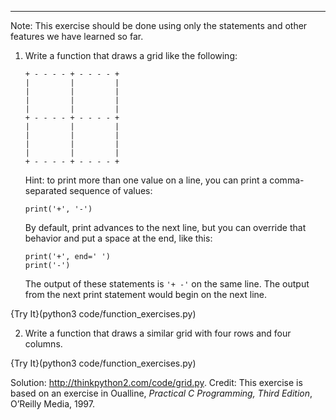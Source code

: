 -----------------------------
Note: This exercise should be done using only the statements and other features we have learned so far.

1.  Write a function that draws a grid like the following:

        + - - - - + - - - - +
        |         |         |
        |         |         |
        |         |         |
        |         |         |
        + - - - - + - - - - +
        |         |         |
        |         |         |
        |         |         |
        |         |         |
        + - - - - + - - - - +

    Hint: to print more than one value on a line, you can print a comma-separated sequence of values:

        print('+', '-')

    By default, <span>print</span> advances to the next line, but you can override that behavior and put a space at the end, like this:

        print('+', end=' ')
        print('-')

    The output of these statements is `'+ -'` on the same line. The output from the next print statement would begin on the next line.
    
 {Try It}(python3 code/function_exercises.py)

2.  Write a function that draws a similar grid with four rows and four columns.

{Try It}(python3 code/function_exercises.py)

Solution: <http://thinkpython2.com/code/grid.py>. Credit: This exercise is based on an exercise in Oualline, <span>*Practical C Programming, Third Edition*</span>, O’Reilly Media, 1997.

